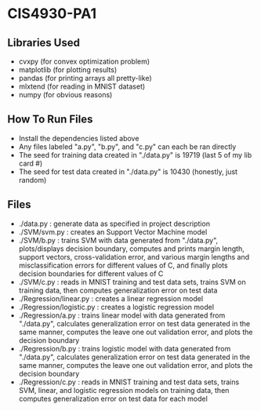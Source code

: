 # CIS4930-PA1

## Libraries Used
- cvxpy (for convex optimization problem)
- matplotlib (for plotting results)
- pandas (for printing arrays all pretty-like)
- mlxtend (for reading in MNIST dataset)
- numpy (for obvious reasons)

## How To Run Files
- Install the dependencies listed above
- Any files labeled "a.py", "b.py", and "c.py" can each be ran directly
- The seed for training data created in "./data.py" is 19719 (last 5 of my lib card #)
- The seed for test data created in "./data.py" is 10430 (honestly, just random)

## Files
- ./data.py : generate data as specified in project description
- ./SVM/svm.py : creates an Support Vector Machine model
- ./SVM/b.py : trains SVM with data generated from "./data.py", plots/displays decision boundary, computes and prints
margin length, support vectors, cross-validation error, and various margin lengths and misclassification errors for
different values of C, and finally plots decision boundaries for different values of C
- ./SVM/c.py : reads in MNIST training and test data sets, trains SVM on training data, then computes generalization
error on test data
- ./Regression/linear.py : creates a linear regression model
- ./Regression/logistic.py : creates a logistic regression model
- ./Regression/a.py : trains linear model with data generated from "./data.py", calculates generalization error on
test data generated in the same manner, computes the leave one out validation error, and plots the decision boundary
- ./Regression/b.py : trains logistic model with data generated from "./data.py", calculates generalization error on
test data generated in the same manner, computes the leave one out validation error, and plots the decision boundary
- ./Regression/c.py : reads in MNIST training and test data sets, trains SVM, linear, and logistic regression models on
training data, then computes generalization error on test data for each model